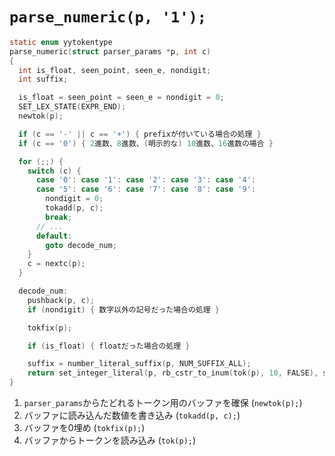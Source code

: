 # `parse_numeric(p, '1');`

```c
static enum yytokentype
parse_numeric(struct parser_params *p, int c)
{
  int is_float, seen_point, seen_e, nondigit;
  int suffix;

  is_float = seen_point = seen_e = nondigit = 0;
  SET_LEX_STATE(EXPR_END);
  newtok(p);

  if (c == '-' || c == '+') { prefixが付いている場合の処理 }
  if (c == '0') { 2進数、8進数、(明示的な) 10進数、16進数の場合 }

  for (;;) {
    switch (c) {
      case '0': case '1': case '2': case '3': case '4':
      case '5': case '6': case '7': case '8': case '9':
        nondigit = 0;
        tokadd(p, c);
        break;
      // ...
      default:
        goto decode_num;
    }
    c = nextc(p);
  }

  decode_num:
    pushback(p, c);
    if (nondigit) { 数字以外の記号だった場合の処理 }

    tokfix(p);

    if (is_float) { floatだった場合の処理 }

    suffix = number_literal_suffix(p, NUM_SUFFIX_ALL);
    return set_integer_literal(p, rb_cstr_to_inum(tok(p), 10, FALSE), suffix);
}
```

1. `parser_params`からたどれるトークン用のバッファを確保 (`newtok(p);`)
2. バッファに読み込んだ数値を書き込み (`tokadd(p, c);`)
3. バッファを0埋め (`tokfix(p);`)
4. バッファからトークンを読み込み (`tok(p);`)
